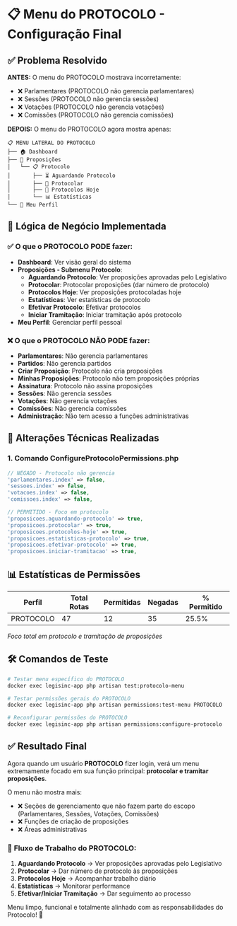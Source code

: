 # 📋 Menu do PROTOCOLO - Configuração Final

## ✅ Problema Resolvido

**ANTES:** O menu do PROTOCOLO mostrava incorretamente:
- ❌ Parlamentares (PROTOCOLO não gerencia parlamentares)
- ❌ Sessões (PROTOCOLO não gerencia sessões)
- ❌ Votações (PROTOCOLO não gerencia votações)
- ❌ Comissões (PROTOCOLO não gerencia comissões)

**DEPOIS:** O menu do PROTOCOLO agora mostra apenas:

```
📋 MENU LATERAL DO PROTOCOLO
├── 🏠 Dashboard
├── 📄 Proposições
│   └── 📋 Protocolo
│       ├── ⏳ Aguardando Protocolo
│       ├── 📝 Protocolar
│       ├── 📅 Protocolos Hoje
│       └── 📊 Estatísticas
└── 👤 Meu Perfil
```

## 🎯 Lógica de Negócio Implementada

### ✅ **O que o PROTOCOLO PODE fazer:**
- **Dashboard**: Ver visão geral do sistema
- **Proposições - Submenu Protocolo**:
  - **Aguardando Protocolo**: Ver proposições aprovadas pelo Legislativo
  - **Protocolar**: Protocolar proposições (dar número de protocolo)
  - **Protocolos Hoje**: Ver proposições protocoladas hoje
  - **Estatísticas**: Ver estatísticas de protocolo
  - **Efetivar Protocolo**: Efetivar protocolos
  - **Iniciar Tramitação**: Iniciar tramitação após protocolo
- **Meu Perfil**: Gerenciar perfil pessoal

### ❌ **O que o PROTOCOLO NÃO PODE fazer:**
- **Parlamentares**: Não gerencia parlamentares
- **Partidos**: Não gerencia partidos
- **Criar Proposição**: Protocolo não cria proposições
- **Minhas Proposições**: Protocolo não tem proposições próprias
- **Assinatura**: Protocolo não assina proposições
- **Sessões**: Não gerencia sessões
- **Votações**: Não gerencia votações
- **Comissões**: Não gerencia comissões
- **Administração**: Não tem acesso a funções administrativas

## 🔧 Alterações Técnicas Realizadas

### 1. **Comando ConfigureProtocoloPermissions.php**
```php
// NEGADO - Protocolo não gerencia
'parlamentares.index' => false,
'sessoes.index' => false,
'votacoes.index' => false,
'comissoes.index' => false,

// PERMITIDO - Foco em protocolo
'proposicoes.aguardando-protocolo' => true,
'proposicoes.protocolar' => true,
'proposicoes.protocolos-hoje' => true,
'proposicoes.estatisticas-protocolo' => true,
'proposicoes.efetivar-protocolo' => true,
'proposicoes.iniciar-tramitacao' => true,
```

## 📊 Estatísticas de Permissões

| Perfil      | Total Rotas | Permitidas | Negadas | % Permitido |
|-------------|-------------|------------|---------|-------------|
| PROTOCOLO   | 47          | 12         | 35      | 25.5%       |

*Foco total em protocolo e tramitação de proposições*

## 🛠️ Comandos de Teste

```bash
# Testar menu específico do PROTOCOLO
docker exec legisinc-app php artisan test:protocolo-menu

# Testar permissões gerais do PROTOCOLO  
docker exec legisinc-app php artisan permissions:test-menu PROTOCOLO

# Reconfigurar permissões do PROTOCOLO
docker exec legisinc-app php artisan permissions:configure-protocolo
```

## ✅ Resultado Final

Agora quando um usuário **PROTOCOLO** fizer login, verá um menu extremamente focado em sua função principal: **protocolar e tramitar proposições**.

O menu não mostra mais:
- ❌ Seções de gerenciamento que não fazem parte do escopo (Parlamentares, Sessões, Votações, Comissões)
- ❌ Funções de criação de proposições
- ❌ Áreas administrativas

### 🎯 **Fluxo de Trabalho do PROTOCOLO:**
1. **Aguardando Protocolo** → Ver proposições aprovadas pelo Legislativo
2. **Protocolar** → Dar número de protocolo às proposições
3. **Protocolos Hoje** → Acompanhar trabalho diário
4. **Estatísticas** → Monitorar performance
5. **Efetivar/Iniciar Tramitação** → Dar seguimento ao processo

Menu limpo, funcional e totalmente alinhado com as responsabilidades do Protocolo! 🎉